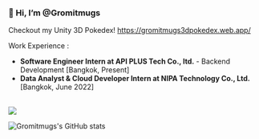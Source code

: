 ### 👋 Hi, I’m @Gromitmugs ###

Checkout my Unity 3D Pokedex!
https://gromitmugs3dpokedex.web.app/

Work Experience : 
* **Software Engineer Intern at API PLUS Tech Co., ltd.** - Backend Development [Bangkok, Present]
* **Data Analyst & Cloud Developer Intern at NIPA Technology Co., Ltd.** [Bangkok, June 2022]



\
<a href="https://github.com/Gromitmugs/github-readme-stats">
  <img align="center" src="https://github-readme-stats.vercel.app/api/top-langs/?username=Gromitmugs&layout=compact" />
</a>

![Gromitmugs's GitHub stats](https://github-readme-stats.vercel.app/api?username=Gromitmugs&show_icons=true&rank_icon=github)
